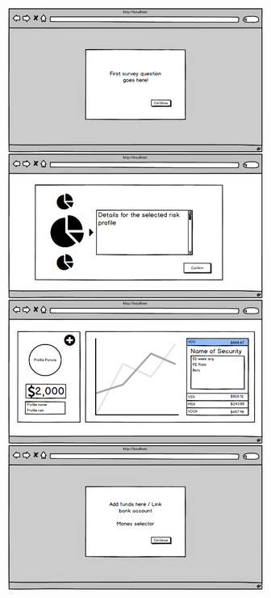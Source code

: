 <img src="https://raw.githubusercontent.com/jsears4585/Module-4-project/master/wireframes/Intro%20_%20Survey.png" />

<img src="https://raw.githubusercontent.com/jsears4585/Module-4-project/master/wireframes/Choose%20Portfolio%20Risk%20_%20Mix.png" />

<img src="https://raw.githubusercontent.com/jsears4585/Module-4-project/master/wireframes/Profile%20Dashboard.png" />

<img src="https://raw.githubusercontent.com/jsears4585/Module-4-project/master/wireframes/Add%20Funds%20Modal.png" />
